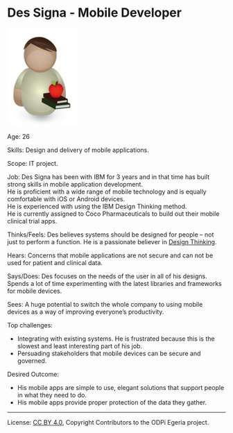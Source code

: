 <!-- SPDX-License-Identifier: CC-BY-4.0 -->
<!-- Copyright Contributors to the ODPi Egeria project. -->

# Des Signa - Mobile Developer

![Icon](des-signa.png)

Age: 26

Skills: Design and delivery of mobile applications.

Scope: IT project.

Job:
Des Signa has been with IBM for 3 years and in that time has built
strong skills in mobile application development.  
He is proficient with a wide range of mobile technology and
is equally comfortable with iOS or Android devices.  
He is experienced with using the IBM Design Thinking method.  
He is currently assigned to Coco Pharmaceuticals to build out
their mobile clinical trial apps.

Thinks/Feels:
Des believes systems should be designed for people – not
just to perform a function.
He is a passionate believer in [Design Thinking](https://en.wikipedia.org/wiki/Design_thinking).

Hears:
Concerns that mobile applications are not secure and can not
be used for patient and clinical data.

Says/Does:
Des focuses on the needs of the user in all of his designs.
Spends a lot of time experimenting with the latest libraries
and frameworks for mobile devices.

Sees:
A huge potential to switch the whole company to using mobile
devices as a way of improving everyone’s productivity.

Top challenges:
* Integrating with existing systems.  He is frustrated because this
is the slowest and least interesting part of his job.
* Persuading stakeholders that mobile devices can be secure and governed.

Desired Outcome:
* His mobile apps are simple to use, elegant solutions that support
people in what they need to do.
* His mobile apps provide proper protection of the data they gather.


----
License: [CC BY 4.0](https://creativecommons.org/licenses/by/4.0/),
Copyright Contributors to the ODPi Egeria project.
